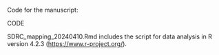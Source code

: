 Code for the manuscript: 

CODE

SDRC_mapping_20240410.Rmd includes the script for data analysis in R version 4.2.3 (https://www.r-project.org/). 
